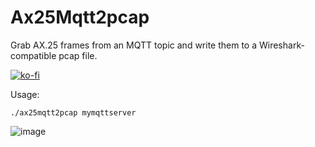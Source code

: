 # Ax25Mqtt2pcap

Grab AX.25 frames from an MQTT topic and write them to a Wireshark-compatible pcap file.

[![ko-fi](https://ko-fi.com/img/githubbutton_sm.svg)](https://ko-fi.com/Y8Y8KFHA0)

Usage:

`./ax25mqtt2pcap mymqttserver`

![image](https://github.com/M0LTE/Ax25Mqtt2pcap/assets/37816024/9da2f2b5-79d4-4e4e-b021-d5aa893fe8f9)
